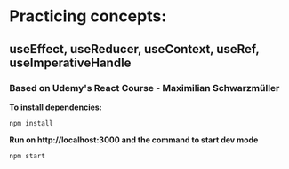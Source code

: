 # Practicing concepts:

## useEffect, useReducer, useContext, useRef, useImperativeHandle

### Based on Udemy's React Course - Maximilian Schwarzmüller

**To install dependencies:**

```
npm install
```

**Run on http://localhost:3000 and the command to start dev mode**

```
npm start
```
